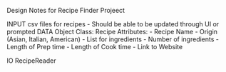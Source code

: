Design Notes for Recipe Finder Projeect


INPUT
csv files for recipes
    - Should be able to be updated through UI or prompted
DATA
Object Class: Recipe
    Attributes:
        - Recipe Name
        - Origin (Asian, Italian, American)
        - List for ingredients 
        - Number of ingredients
        - Length of Prep time
        - Length of Cook time
        - Link to Website

IO
RecipeReader


